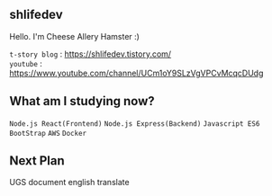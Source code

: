 ## shlifedev
 Hello. I'm Cheese Allery Hamster :)
 
 `t-story blog` : https://shlifedev.tistory.com/  
 `youtube` : https://www.youtube.com/channel/UCm1oY9SLzVgVPCvMcqcDUdg
 
 

## What am I studying now?

 `Node.js React(Frontend)` `Node.js Express(Backend)` `Javascript ES6` `BootStrap` `AWS` `Docker`
 
 
## Next Plan
 UGS document english translate 
